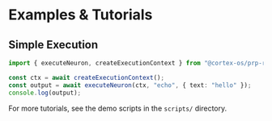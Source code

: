 # Examples & Tutorials

## Simple Execution

```ts
import { executeNeuron, createExecutionContext } from "@cortex-os/prp-runner";

const ctx = await createExecutionContext();
const output = await executeNeuron(ctx, "echo", { text: "hello" });
console.log(output);
```

For more tutorials, see the demo scripts in the `scripts/` directory.
